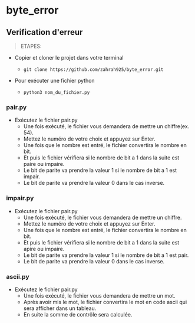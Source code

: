 # byte_error
## Verification d'erreur

> ETAPES:


- Copier et cloner le projet dans votre terminal
  - `git clone https://github.com/zahrah925/byte_error.git`

- Pour exécuter une fichier python
  - ` python3 nom_du_fichier.py `


### pair.py

- Exécutez le fichier pair.py 
  - Une fois exécuté, le fichier vous demandera de mettre un chiffre(ex. 54).
  - Mettez le numéro de votre choix et appuyez sur Enter.
  - Une fois que le nombre est entré, le fichier convertira le nombre en bit.
  - Et puis le fichier vérifiera si le nombre de bit a 1 dans la suite est paire ou impaire.
  - Le bit de parite va prendre la valeur 1 si le nombre de bit a 1 est impair.
  - Le bit de parite va prendre la valeur 0 dans le cas inverse.



### impair.py

- Exécutez le fichier pair.py
  - Une fois exécuté, le fichier vous demandera de mettre un chiffre.
  - Mettez le numéro de votre choix et appuyez sur Enter.
  - Une fois que le nombre est entré, le fichier convertira le nombre en bit.
  - Et puis le fichier vérifiera si le nombre de bit a 1 dans la suite est apire ou impaire.
  - Le bit de parite va prendre la valeur 1 si le nombre de bit a 1 est pair.
  - Le bit de parite va prendre la valeur 0 dans le cas inverse.



### ascii.py

- Exécutez le fichier pair.py
  - Une fois exécuté, le fichier vous demandera de mettre un mot.
  - Après avoir mis le mot, le fichier convertira le mot en code ascii qui sera afficher dans un tableau.
  - En suite la somme de contrôle sera calculée.

